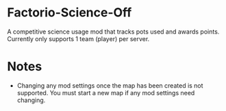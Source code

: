 # Factorio-Science-Off

A competitive science usage mod that tracks pots used and awards points. Currently only supports 1 team (player) per server.


Notes
===========

- Changing any mod settings once the map has been created is not supported. You must start a new map if any mod settings need changing.